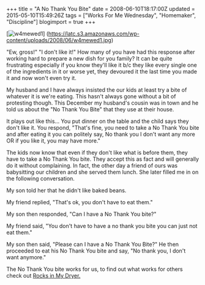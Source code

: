 +++
title = "A No Thank You Bite"
date = 2008-06-10T18:17:00Z
updated = 2015-05-10T15:49:26Z
tags = ["Works For Me Wednesday", "Homemaker", "Discipline"]
blogimport = true 
+++

[![w4mewed1](https://latc.s3.amazonaws.com/wp-content/uploads/2008/06/w4mewed1.jpg "w4mewed1")] (https://latc.s3.amazonaws.com/wp-content/uploads/2008/06/w4mewed1.jpg)

&quot;Ew, gross!&quot;  &quot;I don't like it!&quot;  How many of you have had this response after working hard to prepare a new dish for you family?  It can be quite frustrating especially if you know they'll like it b/c they like every single one of the ingredients in it or worse yet, they devoured it the last time you made it and now won't even try it.  

My husband and I have always insisted the our kids at least try a bite of whatever it is we're eating.  This hasn't always gone without a bit of protesting though.  This December my husband's cousin was in town and he told us about the &quot;No Thank You Bite&quot;  that they use at their house.  

It plays out like this... You put dinner on the table and the child says they don't like it.  You respond, &quot;That's fine, you need to take a No Thank You bite and after eating it you can politely say, No thank you I don't want any more OR if you like it, you may have more.&quot;  

The kids now know that even if they don't like what is before them, they have to take a No Thank You bite.  They accept this as fact and will generally do it without complaining.  In fact, the other day a friend of ours was babysitting our children and she served them lunch.   She later filled me in on the following conversation.  

My son told her that he didn't like baked beans.  

My friend replied, &quot;That's ok, you don't have to eat them.&quot;  

My son then responded, &quot;Can I have a No Thank You bite?&quot;  

My friend said, &quot;You don't have to have a no thank you bite you can just not eat them.&quot;  

My son then said, &quot;Please can I have a No Thank You Bite?&quot;  He then proceeded to eat his No Thank You bite and say, &quot;No thank you, I don't want anymore.&quot;  

The No Thank You bite works for us, to find out what works for others check out [Rocks in My Dryer.](http://rocksinmydryer.typepad.com/)
